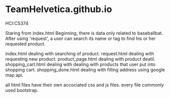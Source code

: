 # TeamHelvetica.github.io
HCI:CS374

Staring from index.html
Beginning, there is data only related to baseballbat.
After using 'request', a user can search its name or tag to find his or her requested product.

index.html dealing with searching of product.
request.html dealing with requesting new product.
product_page.html dealing with product deatil.
shopping_cart.html dealing with dealing with products that user put into shopping cart.
shopping_done.html dealing with filling address using google map api.

all html files have their own accociated css and js files.
every file commonly used bootstrap.
